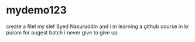 # mydemo123
create a filel
my slef Syed Nasuruddin and i m learning a github course in kr puram for augest batch
i never give to give up


